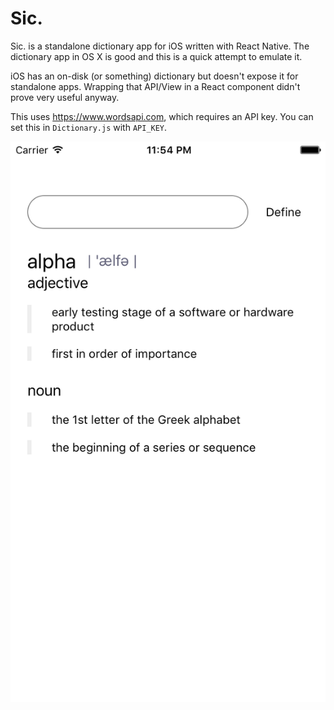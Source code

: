 Sic.
====

Sic. is a standalone dictionary app for iOS written with React Native. The dictionary app in OS X is good and this is a quick attempt to emulate it.

iOS has an on-disk (or something) dictionary but doesn't expose it for standalone apps. Wrapping that API/View in a React component didn't prove very useful anyway.

This uses https://www.wordsapi.com, which requires an API key. You can set this in `Dictionary.js` with `API_KEY`.

![alpha](./screenshot.png)
